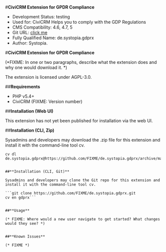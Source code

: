 #**CiviCRM Extension for GPDR Compliance**


- Development Status: testing
- Used for: CiviCRM Helps you to comply with the GDP Regulations
- CMS Compatibility: 4.6, 4.7, 5
- Git URL: [click me](https://github.com/systopia/de.systopia.gdprx)
- Fully Qualified Name: de.systopia.gdprx
- Author: Systopia.


#**CiviCRM Extension for GPDR Compliance**

(*FIXME: In one or two paragraphs, describe what the extension does and why one would download it. *)

The extension is licensed under AGPL-3.0.


##**Requirements**

- PHP v5.4+
- CiviCRM (FIXME: Version number)


##**Installation (Web UI)**

This extension has not yet been published for installation via the web UI.


##**Installation (CLI, Zip)**

Sysadmins and developers may download the .zip file for this extension and install it with the command-line tool cv.

```cd <extension-dir>
cv dl de.systopia.gdprx@https://github.com/FIXME/de.systopia.gdprx/archive/master.zip```


##**Installation (CLI, Git)**

Sysadmins and developers may clone the Git repo for this extension and install it with the command-line tool cv.

```git clone https://github.com/FIXME/de.systopia.gdprx.git
cv en gdprx```


##**Usage**

(* FIXME: Where would a new user navigate to get started? What changes would they see? *)


##**Known Issues**

(* FIXME *)
